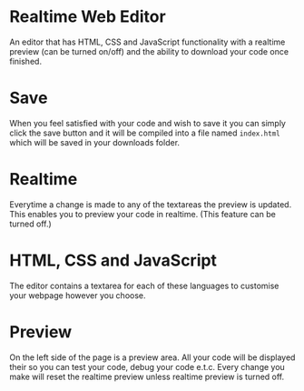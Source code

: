 # Realtime Web Editor
An editor that has HTML, CSS and JavaScript functionality with a realtime preview (can be turned on/off) and the ability to download your code once finished.

# Save
When you feel satisfied with your code and wish to save it you can simply click the save button and it will be compiled into a file named `index.html` which will be saved in your downloads folder.

# Realtime
Everytime a change is made to any of the textareas the preview is updated. This enables you to preview your code in realtime. (This feature can be turned off.)

# HTML, CSS and JavaScript
The editor contains a textarea for each of these languages to customise your webpage however you choose.

# Preview
On the left side of the page is a preview area. All your code will be displayed their so you can test your code, debug your code e.t.c. Every change you make will reset the realtime preview unless realtime preview is turned off.

